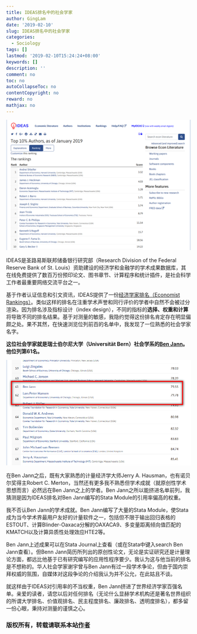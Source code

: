```yaml
---
title: IDEAS排名中的社会学家
author: GingLam
date: '2019-02-10'
slug: IDEAS排名中的社会学家
categories:
  - Sociology
tags: []
lastmod: '2019-02-10T15:24:24+08:00'
keywords: []
description: ''
comment: no
toc: no
autoCollapseToc: no
contentCopyright: no
reward: no
mathjax: no
---
```

<div align=center><img src="https://raw.githubusercontent.com/GingLam/Storage/master/screenshot.png"></div>
<div align=center>
</div>


IDEAS是圣路易斯联邦储备银行研究部（Research Division of the Federal Reserve Bank of St. Louis）资助建设的经济学和金融学的学术成果数据库，其在线免费提供了数百万份预印论文、图书章节、计算程序和统计插件，是社会科学工作者最重要网络交流平台之一。

基于作者认证信息和引文资讯，IDEAS提供了一份[经济学家排名（Economist Rankings）](https://ideas.repec.org/top/top.person.all.html)。类似这样的排名在注重学术声誉和同行评价的学者中自然不会被过分渲染。因为排名涉及指标设计（index design），不同的指标的**选择、权重和计算**将导致不同的排名结果。基于对测量的敏感，我隐约觉得这份排名肯定存在明显偏颇之处。果不其然，在快速浏览位列前百的名单中，我发现了一位熟悉的社会学家名字。

<!--more-->

**这位社会学家就是瑞士伯尔尼大学（Universität Bern）社会学系的[Ben Jann](http://www.soz.unibe.ch/about_us/people/prof_dr_jann_ben/index_eng.html)。他位列第61名。**

<div align=center><img src="https://raw.githubusercontent.com/GingLam/Storage/master/screenshot2.png"></div>
<div align=center>
</div>

在Ben Jann之后，既有大家熟悉的计量经济学大师Jerry A. Hausman，也有诺贝尔奖得主Robert C. Merton，当然还有更多我不熟悉但学术成就（就原创性学术思想而言）必然远在Ben Jann之上的学者。Ben Jann之所以能挤进名单前列，我猜测是因为IDEAS排名对Ben Jann编写的Stata Module的引用率偏高的权重。

我不否认Ben Jann的学术成就。Ben Jann编写了大量的Stata Module，使Stata成为当今学术界最用户友好的计量软件之一，包括但不限于输出回归表格的ESTOUT、计算Blinder-Oaxaca分解的OAXACA9、多变量距离倾向值匹配的KMATCH以及计算异质性处理效应HTE2等。

Ben Jann上述成果可以在Stata Journal上查看（或在Stata中键入search Ben Jann查看）。但Benn Jann简历所列出的原创性论文，无论是实证研究还是计量理论方面，都远比他基于已有研究编写的应用性程序要少。我认为这与他当前的排名是不想称的。华人社会学家谢宇曾与Ben Jann有过一段学术争论，但由于国内崇拜权威的氛围，自媒体对这段争论的介绍我认为并不公允，在此姑且不谈。

就这样由于IDEAS对引用率的不当权重，Ben Jann挤进了世界经济学家百强名单。亲爱的读者，请您以后对任何排名（无论什么显赫学术机构还是著名世界组织的所谓大学排名、价值观排名、民主程度排名、廉政排名、透明度排名），都多留一份心眼，秉持对测量的谨慎之心。




### 版权所有，转载请联系本站[作者](mailto:linj83@mail2.sysu.edu.cn)

